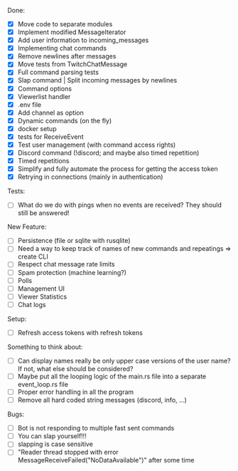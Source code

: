 Done:
- [X] Move code to separate modules
- [X] Implement modified MessageIterator
- [X] Add user information to incoming_messages
- [X] Implementing chat commands
- [X] Remove newlines after messages
- [X] Move tests from TwitchChatMessage
- [X] Full command parsing tests
- [X] Slap command | Split incoming messages by newlines
- [X] Command options
- [X] Viewerlist handler
- [X] .env file
- [X] Add channel as option
- [X] Dynamic commands (on the fly)
- [X] docker setup
- [X] tests for ReceiveEvent
- [X] Test user management (with command access rights)
- [X] Discord command (!discord; and maybe also timed repetition)
- [X] Timed repetitions
- [X] Simplify and fully automate the process for getting the access token
- [X] Retrying in connections (mainly in authentication)

Tests:
- [ ] What do we do with pings when no events are received? They should still be answered!

New Feature:
- [ ] Persistence (file or sqlite with rusqlite)
- [ ] Need a way to keep track of names of new commands and repeatings => create CLI
- [ ] Respect chat message rate limits
- [ ] Spam protection (machine learning?)
- [ ] Polls
- [ ] Management UI
- [ ] Viewer Statistics
- [ ] Chat logs

Setup:
- [ ] Refresh access tokens with refresh tokens

Something to think about:
- [ ] Can display names really be only upper case versions of the user name? If not, what else should be considered?
- [ ] Maybe put all the looping logic of the main.rs file into a separate event_loop.rs file
- [ ] Proper error handling in all the program
- [ ] Remove all hard coded string messages (discord, info, ...)

Bugs:
- [ ] Bot is not responding to multiple fast sent commands
- [ ] You can slap yourself!!!
- [ ] slapping is case sensitive
- [ ] "Reader thread stopped with error MessageReceiveFailed("NoDataAvailable")" after some time
